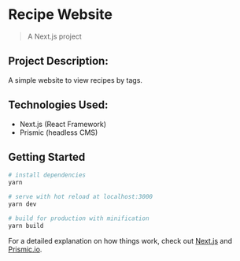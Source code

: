 # Recipe Website

> A Next.js project

## Project Description:
A simple website to view recipes by tags.

## Technologies Used:
- Next.js (React Framework)
- Prismic (headless CMS)


## Getting Started
``` bash
# install dependencies
yarn

# serve with hot reload at localhost:3000
yarn dev

# build for production with minification
yarn build
```

For a detailed explanation on how things work, check out [Next.js](https://nextjs.org/docs) and [Prismic.io](https://prismic.io/).
